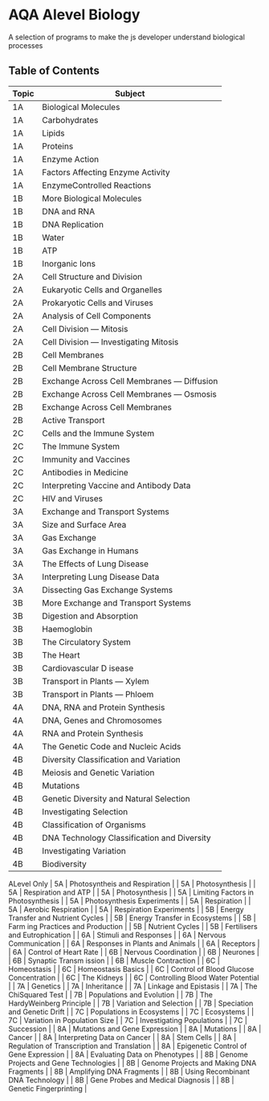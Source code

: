 # AQA Alevel Biology

A selection of programs to make the js developer understand biological processes

 <!-- table of topics -->

## Table of Contents

| Topic | Subject                                     |
| ----- | ------------------------------------------- |
| 1A    | Biological Molecules                        |
| 1A    | Carbohydrates                               |
| 1A    | Lipids                                      |
| 1A    | Proteins                                    |
| 1A    | Enzyme Action                               |
| 1A    | Factors Affecting Enzyme Activity           |
| 1A    | EnzymeControlled Reactions                  |
| 1B    | More Biological Molecules                   |
| 1B    | DNA and RNA                                 |
| 1B    | DNA Replication                             |
| 1B    | Water                                       |
| 1B    | ATP                                         |
| 1B    | Inorganic Ions                              |
| 2A    | Cell Structure and Division                 |
| 2A    | Eukaryotic Cells and Organelles             |
| 2A    | Prokaryotic Cells and Viruses               |
| 2A    | Analysis of Cell Components                 |
| 2A    | Cell Division — Mitosis                     |
| 2A    | Cell Division — Investigating Mitosis       |
| 2B    | Cell Membranes                              |
| 2B    | Cell Membrane Structure                     |
| 2B    | Exchange Across Cell Membranes — Diffusion  |
| 2B    | Exchange Across Cell Membranes — Osmosis    |
| 2B    | Exchange Across Cell Membranes              |
| 2B    | Active Transport                            |
| 2C    | Cells and the Immune System                 |
| 2C    | The Immune System                           |
| 2C    | Immunity and Vaccines                       |
| 2C    | Antibodies in Medicine                      |
| 2C    | Interpreting Vaccine and Antibody Data      |
| 2C    | HIV and Viruses                             |
| 3A    | Exchange and Transport Systems              |
| 3A    | Size and Surface Area                       |
| 3A    | Gas Exchange                                |
| 3A    | Gas Exchange in Humans                      |
| 3A    | The Effects of Lung Disease                 |
| 3A    | Interpreting Lung Disease Data              |
| 3A    | Dissecting Gas Exchange Systems             |
| 3B    | More Exchange and Transport Systems         |
| 3B    | Digestion and Absorption                    |
| 3B    | Haemoglobin                                 |
| 3B    | The Circulatory System                      |
| 3B    | The Heart                                   |
| 3B    | Cardiovascular D isease                     |
| 3B    | Transport in Plants — Xylem                 |
| 3B    | Transport in Plants — Phloem                |
| 4A    | DNA, RNA and Protein Synthesis              |
| 4A    | DNA, Genes and Chromosomes                  |
| 4A    | RNA and Protein Synthesis                   |
| 4A    | The Genetic Code and Nucleic Acids          |
| 4B    | Diversity Classification and Variation      |
| 4B    | Meiosis and Genetic Variation               |
| 4B    | Mutations                                   |
| 4B    | Genetic Diversity and Natural Selection     |
| 4B    | Investigating Selection                     |
| 4B    | Classification of Organisms                 |
| 4B    | DNA Technology Classification and Diversity |
| 4B    | Investigating Variation                     |
| 4B    | Biodiversity                                |
ALevel Only
| 5A    | Photosyntheis and Respiration               |
| 5A    | Photosynthesis                              |
| 5A    | Respiration and ATP                         |
| 5A    | Photosynthesis                              |
| 5A    | Limiting Factors in Photosynthesis          |
| 5A    | Photosynthesis Experiments                  |
| 5A    | Respiration                                 |
| 5A    | Aerobic Respiration                         |
| 5A    | Respiration Experiments                     |
| 5B    | Energy Transfer and Nutrient Cycles         |
| 5B    | Energy Transfer in Ecosystems               |
| 5B    | Farm ing Practices and Production           |
| 5B    | Nutrient Cycles                             |
| 5B    | Fertilisers and Eutrophication              |
| 6A    | Stimuli and Responses                       |
| 6A    | Nervous Communication                       |
| 6A    | Responses in Plants and Animals             |
| 6A    | Receptors                                   |
| 6A    | Control of Heart Rate                       |
| 6B    | Nervous Coordination                        |
| 6B    | Neurones                                    |
| 6B    | Synaptic Transm ission                      |
| 6B    | Muscle Contraction                          |
| 6C    | Homeostasis                                 |
| 6C    | Homeostasis Basics                          |
| 6C    | Control of Blood Glucose Concentration      |
| 6C    | The Kidneys                                 |
| 6C    | Controlling Blood Water Potential           |
| 7A    | Genetics                                    |
| 7A    | Inheritance                                 |
| 7A    | Linkage and Epistasis                       |
| 7A    | The ChiSquared Test                         |
| 7B    | Populations and Evolution                   |
| 7B    | The HardyWeinberg Principle                 |
| 7B    | Variation and Selection                     |
| 7B    | Speciation and Genetic Drift                |
| 7C    | Populations in Ecosystems                   |
| 7C    | Ecosystems                                  |
| 7C    | Variation in Population Size                |
| 7C    | Investigating Populations                   |
| 7C    | Succession                                  |
| 8A    | Mutations and Gene Expression               |
| 8A    | Mutations                                   |
| 8A    | Cancer                                      |
| 8A    | Interpreting Data on Cancer                 |
| 8A    | Stem Cells                                  |
| 8A    | Regulation of Transcription and Translation |
| 8A    | Epigenetic Control of Gene Expression       |
| 8A    | Evaluating Data on Phenotypes               |
| 8B    | Genome Projects and Gene Technologies       |
| 8B    | Genome Projects and Making DNA Fragments    |
| 8B    | Amplifying DNA Fragments                    |
| 8B    | Using Recombinant DNA Technology            |
| 8B    | Gene Probes and Medical Diagnosis           |
| 8B    | Genetic Fingerprinting                      |
